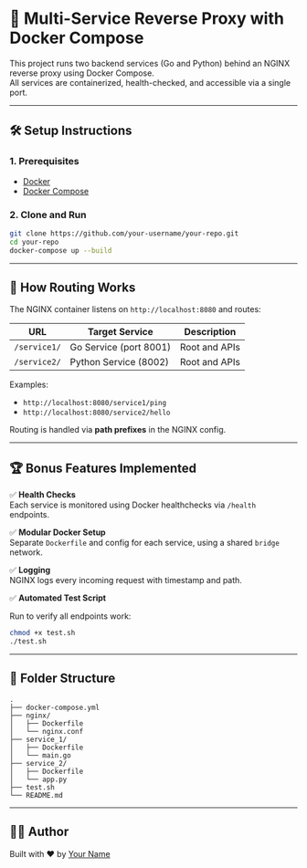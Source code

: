 # 🚀 Multi-Service Reverse Proxy with Docker Compose

This project runs two backend services (Go and Python) behind an NGINX reverse proxy using Docker Compose.  
All services are containerized, health-checked, and accessible via a single port.

---

## 🛠 Setup Instructions

### 1. Prerequisites
- [Docker](https://www.docker.com/)
- [Docker Compose](https://docs.docker.com/compose/)

### 2. Clone and Run

```bash
git clone https://github.com/your-username/your-repo.git
cd your-repo
docker-compose up --build
```

---

## 🔁 How Routing Works

The NGINX container listens on `http://localhost:8080` and routes:

| URL                            | Target Service         | Description             |
|--------------------------------|------------------------|-------------------------|
| `/service1/`                   | Go Service (port 8001) | Root and APIs           |
| `/service2/`                   | Python Service (8002)  | Root and APIs           |

Examples:
- `http://localhost:8080/service1/ping`
- `http://localhost:8080/service2/hello`

Routing is handled via **path prefixes** in the NGINX config.

---

## 🏆 Bonus Features Implemented

✅ **Health Checks**  
Each service is monitored using Docker healthchecks via `/health` endpoints.

✅ **Modular Docker Setup**  
Separate `Dockerfile` and config for each service, using a shared `bridge` network.

✅ **Logging**  
NGINX logs every incoming request with timestamp and path.

✅ **Automated Test Script**

Run to verify all endpoints work:

```bash
chmod +x test.sh
./test.sh
```

---

## 📁 Folder Structure

```
.
├── docker-compose.yml
├── nginx/
│   ├── Dockerfile
│   └── nginx.conf
├── service_1/
│   ├── Dockerfile
│   └── main.go
├── service_2/
│   ├── Dockerfile
│   └── app.py
├── test.sh
└── README.md
```

---

## 👨‍💻 Author

Built with ❤️ by [Your Name](https://github.com/your-username)
